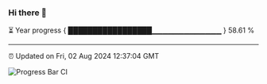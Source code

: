 ### Hi there 👋

⏳ Year progress { █████████████████▁▁▁▁▁▁▁▁▁▁▁▁▁ } 58.61 %

---

⏰ Updated on Fri, 02 Aug 2024 12:37:04 GMT

![Progress Bar CI](https://github.com/ZhaoGui/ZhaoGui/workflows/Progress%20Bar%20CI/badge.svg)
